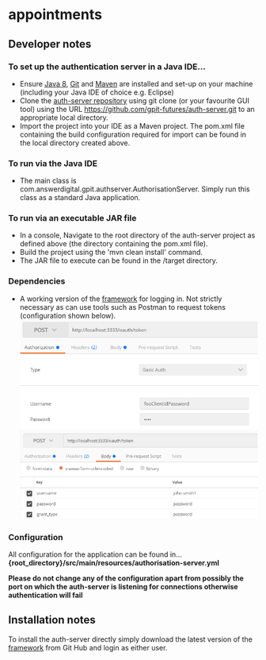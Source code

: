 # appointments
## Developer notes
### To set up the authentication server in a Java IDE...
- Ensure [Java 8](http://www.oracle.com/technetwork/java/javase/downloads/index.html), [Git](https://git-scm.com/downloads) and [Maven](https://maven.apache.org/download.cgi) are installed and set-up on your machine (including your Java IDE of choice e.g. Eclipse)
 - Clone the [auth-server repository](https://github.com/gpit-futures/auth-server.git) using git clone (or your favourite GUI tool) using the URL https://github.com/gpit-futures/auth-server.git to an appropriate local directory.
 - Import the project into your IDE as a Maven project.  The pom.xml file containing the build configuration required for import can be found in the local directory created above.
### To run via the Java IDE
 - The main class is com.answerdigital.gpit.authserver.AuthorisationServer.  Simply run this class as a standard Java application.
 ### To run via an executable JAR file
 - In a console, Navigate to the root directory of the auth-server project as defined above (the directory containing the pom.xml file).
 - Build the project using the 'mvn clean install' command.
 - The JAR file to execute can be found in the /target directory.
### Dependencies
- A working version of the [framework](https://github.com/gpit-futures/frame) for logging in. Not strictly necessary as can use tools such as Postman to request tokens (configuration shown below).
![Authorisation](images/authorisation.png)
![Body](images/body.png)
### Configuration
All configuration for the application can be found in... 
**{root_directory}/src/main/resources/authorisation-server.yml**

**Please do not change any of the configuration apart from possibly the port on which the auth-server is listening for connections otherwise authentication will fail**
## Installation notes
To install the auth-server directly simply download the latest version of the [framework](https://github.com/gpit-futures/frame/releases) from Git Hub and login as either user.  
